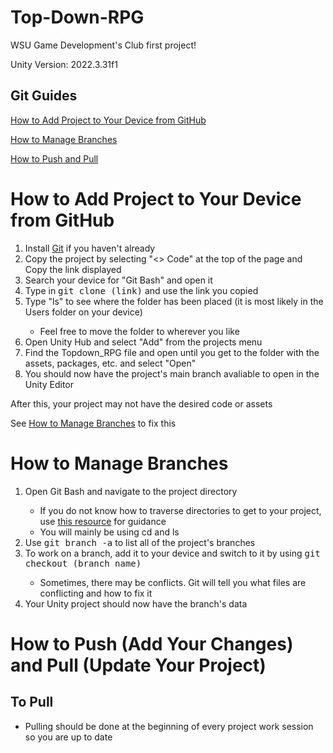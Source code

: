# Top-Down-RPG
WSU Game Development's Club first project!

Unity Version: 2022.3.31f1

## Git Guides
[How to Add Project to Your Device from GitHub](#how-to-add-project-to-your-device-from-github)

[How to Manage Branches](#how-to-manage-branches)

[How to Push and Pull](#how-to-push-add-your-changes-and-pull-update-your-project)

# How to Add Project to Your Device from GitHub
<ol>
  <li>Install <a href = https://git-scm.com/downloads>Git</a> if you haven't already</li>
  <li>Copy the project by selecting "<> Code" at the top of the page and Copy the link displayed</li>
  <li>Search your device for "Git Bash" and open it</li>
  <li>Type in <kbd>git clone (link)</kbd> and use the link you copied</li>
  <li>Type "ls" to see where the folder has been placed (it is most likely in the Users folder on your device)</li>
    <ul>
      <li>Feel free to move the folder to wherever you like</li>
    </ul>
  <li>Open Unity Hub and select "Add" from the projects menu</li>
  <li>Find the Topdown_RPG file and open until you get to the folder with the assets, packages, etc. and select "Open"</li>
  <li>You should now have the project's main branch avaliable to open in the Unity Editor</li>
</ol>
After this, your project may not have the desired code or assets

See [How to Manage Branches](#how-to-manage-branches) to fix this

# How to Manage Branches
<ol>
  <li>Open Git Bash and navigate to the project directory</li>
  <ul>
    <li>If you do not know how to traverse directories to get to your project, use <a href = https://support.cs.wm.edu/index.php/tips-and-tricks/basic-linux-commands>this resource</a> for guidance</li>
    <li>You will mainly be using cd and ls</li>
  </ul>
  <li>Use <kbd>git branch -a</kbd> to list all of the project's branches</li>
  <li>To work on a branch, add it to your device and switch to it by using <kbd>git checkout (branch name)</kbd></li>
  <ul>
    <li>Sometimes, there may be conflicts. Git will tell you what files are conflicting and how to fix it</li>
  </ul>
  <li>Your Unity project should now have the branch's data</li>
</ol>

# How to Push (Add Your Changes) and Pull (Update Your Project)
## To Pull
<ul>
  <li>Pulling should be done at the beginning of every project work session so you are up to date</li>
</ul>
<ol></ol>
